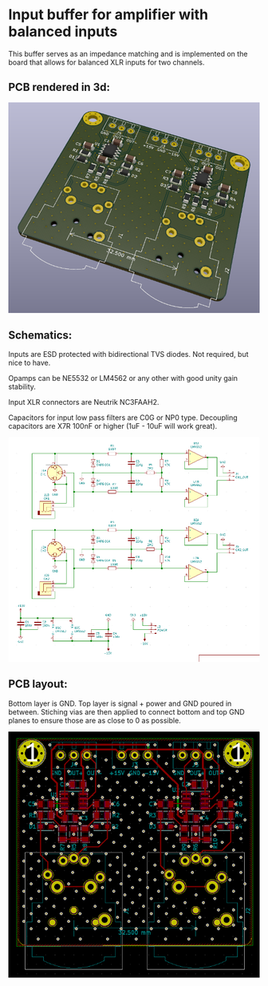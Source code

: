 # Input buffer for amplifier with balanced inputs

This buffer serves as an impedance matching and is implemented on the board that allows for balanced XLR inputs for two channels.



## PCB rendered in 3d:
![Screenshot](img/3d.png)


## Schematics:

Inputs are ESD protected with bidirectional TVS diodes. Not required, but nice to have. 

Opamps can be NE5532 or LM4562 or any other with good unity gain stability. 

Input XLR connectors are Neutrik NC3FAAH2.

Capacitors for input low pass filters are C0G or NP0 type. Decoupling capacitors are X7R 100nF or higher (1uF - 10uF will work great).

![Screenshot](img/sch.png)

## PCB layout:

Bottom layer is GND. Top layer is signal + power and GND poured in between. Stiching vias are then applied to connect bottom and top GND planes to ensure those are as close to 0 as possible.

![Screenshot](img/pcb.png)
